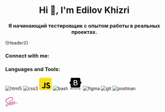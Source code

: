 <h1 align="center">Hi 👋, I'm Edilov Khizri</h1>
<h3 align="center">Я начинающий тестировщик с опытом работы в реальных проектах.</h3>
![Header]()
<h3 align="left">Connect with me:</h3>
<p align="left">
</p>

<h3 align="left">Languages and Tools:</h3>
<p align="left"><img src="https://raw.githubusercontent.com/devicons/devicon/master/icons/html5/html.svg" alt="html5" width="40" height="40"/>
<img src="https://raw.githubusercontent.com/devicons/devicon/master/icons/css3/css3.svg" alt="css3" width="40" height="40"/>

<img src="https://github.com/EdilovWork/edilovwork/blob/main/assets/icon/javascript.svg" alt="js" width="40" height="40"/>


<img src="https://www.vectorlogo.zone/logos/gnu_bash/gnu_bash-icon.svg" alt="bash" width="40" height="40"/>


<img src="https://raw.githubusercontent.com/devicons/devicon/master/icons/bootstrap/bootstrap-plain-wordmark.svg" alt="bootstrap" width="40" height="40"/>



<img src="https://www.vectorlogo.zone/logos/figma/figma-icon.svg" alt="figma" width="40" height="40"/>

<img src="https://www.vectorlogo.zone/logos/git-scm/git-scm-icon.svg" alt="git" width="40" height="40"/>

<img src="https://www.vectorlogo.zone/logos/getpostman/getpostman-icon.svg" alt="postman" width="40" height="40"/>

<img src="https://raw.githubusercontent.com/devicons/devicon/master/icons/sass/sass-original.svg" alt="sass" width="40" height="40"/></p>
